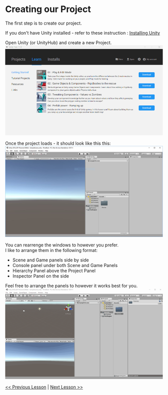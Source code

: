 # Creating our Project

The first step is to create our project.

If you don't have Unity installed - refer to these instruction : [Installing Unity](https:www.unity.com)

Open Unity (or UnityHub) and create a new Project.
![Creating your project](resources/img/create-project.gif)

Once the project loads - it should look like this this:  
![Blank Project](resources/img/project-blank.jpg)

You can rearrenge the windows to however you prefer.  
I like to arrange them in the following format:

- Scene and Game panels side by side
- Console panel under both Scene and Game Panels
- Hierarchy Panel above the Project Panel
- Inspector Panel on the side
  
Feel free to arrange the panels to however it works best for you.
![Blank Project](resources/img/project-blank-arranged-windows.gif)

[<< Previous Lesson](introduction.md) | [Next Lesson >>](lesson.2.md)

